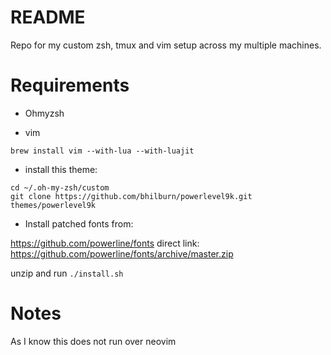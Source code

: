 README
======

Repo for my custom zsh, tmux and vim setup across my multiple machines.

Requirements
============

- Ohmyzsh

- vim 
```
brew install vim --with-lua --with-luajit
```
- install this theme:

```
cd ~/.oh-my-zsh/custom
git clone https://github.com/bhilburn/powerlevel9k.git themes/powerlevel9k
```

- Install patched fonts from:

https://github.com/powerline/fonts direct link: https://github.com/powerline/fonts/archive/master.zip

unzip and run `./install.sh`

Notes
=====

As I know this does not run over neovim 